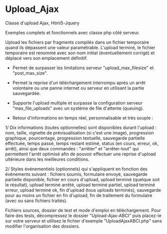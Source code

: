 # Upload_Ajax
Classe d'upload Ajax, Html5-Jquery

Exemples complets et fonctionnels avec classe php côté serveur.

Upload les fichiers par fragments compilés dans un fichier temporaire quand ils dépassent une valeur paramétrable. 
L'upload terminé, le fichier temporaire est renommé avec son nom initial (éventuellement corrigé) 
et déplacé vers son emplacement définitif.

- Permet de surpasser les limitations serveur "upload_max_filesize" et "post_max_size".

- Permet la reprise d'un téléchargement interrompu après un arrêt volontaire ou une panne internet ou serveur
en utilisant la partie sauvegardée.

- Supporte l'upload multiple et surpasse la configuration serveur "max_file_uploads" avec un système de file d'attente 
(queuing).

- Retour d'informations en temps réel, personnalisable et très souple :

1/ Dix informations (toutes optionnelles) sont disponibles durant l'upload : 
nom, taille, vignette de prévisualisation (si c'est une image), 
progression graphique, pourcentage, progression textuelle, sauvegarde partielle effectuée, 
temps passé, temps restant estimé, status (en cours, erreur, ok, arrêt), 
ainsi que deux commandes : "arrêter" et "arrêter-tout" qui permettent l'arrêt optimisé afin de pouvoir
effectuer une reprise d'upload ultérieure dans les meilleures conditions.

2/ Styles événementiels (optionnels) qui s'appliquent en fonction des événements suivant : fichiers soumis,
formulaire envoyé, sauvegarde partielle disponible, fichier en cours d'upload, upload terminé (quelque soit le résultat),
upload terminé arrêté, upload terminé partiel, upload terminé erreur, upload terminé ok, 
fin d'upload (tous uploads terminés), sauvegarde pour au moins un fichier en fin d'upload,
fin de traitement du formulaire (avec ou sans fichiers traités).


Fichiers sources, dossier de test et mode d'emploi en téléchargement.
Pour faire des tests, décompressez le dossier "Upload-Ajax-ABCI" puis placez-le sur votre serveur et utilisez le fichier d'exemple "UploadAjaxABCI.php" sans modifier l'organisation des dossiers. 
